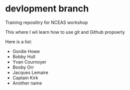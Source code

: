 # devlopment branch
Training repositiry for NCEAS workshop

This where I wil learn how to use git and Github propoerly

Here is a list:


* Gordie Howe
* Bobby Hull
* Yvan Cournoyer
* Booby Orr
* Jacques Lemaire
* Captain Kirk
* Another name